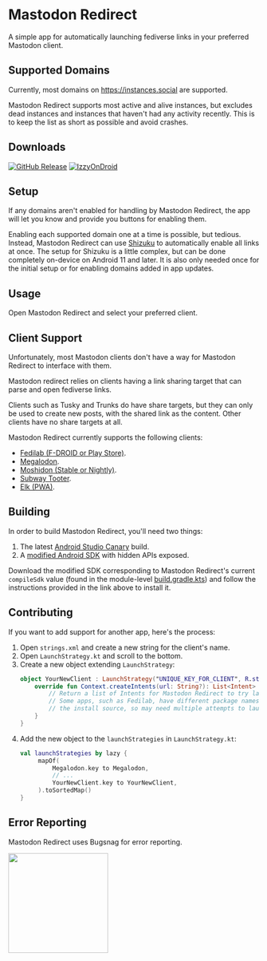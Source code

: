 # Mastodon Redirect
A simple app for automatically launching fediverse links in your preferred Mastodon client.

## Supported Domains
Currently, most domains on https://instances.social are supported.

Mastodon Redirect supports most active and alive instances, but excludes dead instances and instances that haven't had any activity recently. This is to keep the list as short as possible and avoid crashes.

## Downloads
[![GitHub Release](https://img.shields.io/github/v/release/zacharee/MastodonRedirect?style=for-the-badge&logo=github&label=GitHub)](https://github.com/zacharee/MastodonRedirect/releases)
[![IzzyOnDroid](https://img.shields.io/endpoint?url=https%3A%2F%2Fapt.izzysoft.de%2Ffdroid%2Fapi%2Fv1%2Fshield%2Fdev.zwander.mastodonredirect&style=for-the-badge&logo=f-droid)](https://apt.izzysoft.de/fdroid/index/apk/dev.zwander.mastodonredirect/)

## Setup
If any domains aren\'t enabled for handling by Mastodon Redirect, the app will let you know and provide you buttons for enabling them.

Enabling each supported domain one at a time is possible, but tedious. Instead, Mastodon Redirect can use [Shizuku](https://shizuku.rikka.app) to automatically enable all links at once. The setup for Shizuku is a little complex, but can be done completely on-device on Android 11 and later. It is also only needed once for the initial setup or for enabling domains added in app updates.

## Usage
Open Mastodon Redirect and select your preferred client.

## Client Support
Unfortunately, most Mastodon clients don't have a way for Mastodon Redirect to interface with them.

Mastodon redirect relies on clients having a link sharing target that can parse and open fediverse links. 

Clients such as Tusky and Trunks do have share targets, but they can only be used to create new posts, with the shared link as the content. Other clients have no share targets at all.

Mastodon Redirect currently supports the following clients:
- [Fedilab (F-DROID or Play Store)](https://github.com/stom79/Fedilab).
- [Megalodon](https://github.com/sk22/megalodon).
- [Moshidon (Stable or Nightly)](https://github.com/LucasGGamerM/moshidon).
- [Subway Tooter](https://github.com/tateisu/SubwayTooter).
- [Elk (PWA)](https://github.com/elk-zone/elk).

## Building
In order to build Mastodon Redirect, you'll need two things:
1. The latest [Android Studio Canary](https://developer.android.com/studio/preview) build.
2. A [modified Android SDK](https://github.com/Reginer/aosp-android-jar) with hidden APIs exposed.

Download the modified SDK corresponding to Mastodon Redirect's current `compileSdk` value (found in the module-level [build.gradle.kts](https://github.com/zacharee/MastodonRedirect/tree/main/app/build.gradle.kts)) and follow the instructions provided in the link above to install it.

## Contributing
If you want to add support for another app, here's the process:

1. Open `strings.xml` and create a new string for the client's name.
2. Open `LaunchStrategy.kt` and scroll to the bottom.
3. Create a new object extending `LaunchStrategy`:
    ```kotlin
    object YourNewClient : LaunchStrategy("UNIQUE_KEY_FOR_CLIENT", R.string.name_of_string_you_added) {
        override fun Context.createIntents(url: String?): List<Intent> {
            // Return a list of Intents for Mastodon Redirect to try launching.
            // Some apps, such as Fedilab, have different package names depending on
            // the install source, so may need multiple attempts to launch.
        }
    }
    ```
4. Add the new object to the `launchStrategies` in `LaunchStrategy.kt`:
   ```kotlin
   val launchStrategies by lazy { 
        mapOf(
            Megalodon.key to Megalodon,
            // ...
            YourNewClient.key to YourNewClient,
        ).toSortedMap()
   }
   ```

## Error Reporting
Mastodon Redirect uses Bugsnag for error reporting.

<a href="https://www.bugsnag.com"><img src="https://assets-global.website-files.com/607f4f6df411bd01527dc7d5/63bc40cd9d502eda8ea74ce7_Bugsnag%20Full%20Color.svg" width="200"></a>

